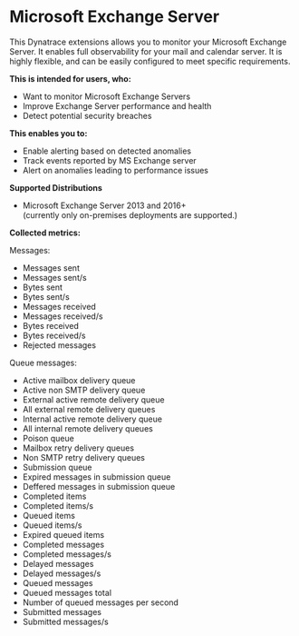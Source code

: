 # Microsoft Exchange Server

This Dynatrace extensions allows you to monitor your Microsoft Exchange Server.
It enables full observability for your mail and calendar server. It is highly flexible, and can be easily configured to meet specific requirements.

**This is intended for users, who:**
- Want to monitor Microsoft Exchange Servers
- Improve Exchange Server performance and health
- Detect potential security breaches

**This enables you to:**
- Enable alerting based on detected anomalies
- Track events reported by MS Exchange server
- Alert on anomalies leading to performance issues

**Supported Distributions**
- Microsoft Exchange Server 2013 and 2016+  
(currently only on-premises deployments are supported.)

**Collected metrics:**

Messages:
- Messages sent
- Messages sent/s
- Bytes sent
- Bytes sent/s
- Messages received
- Messages received/s
- Bytes received
- Bytes received/s
- Rejected messages

Queue messages:
- Active mailbox delivery queue
- Active non SMTP delivery queue
- External active remote delivery queue
- All external remote delivery queues
- Internal active remote delivery queue
- All internal remote delivery queues
- Poison queue
- Mailbox retry delivery queues
- Non SMTP retry delivery queues
- Submission queue
- Expired messages in submission queue
- Deffered messages in submission queue
- Completed items
- Completed items/s
- Queued items
- Queued items/s
- Expired queued items
- Completed messages
- Completed messages/s
- Delayed messages
- Delayed messages/s
- Queued messages
- Queued messages total
- Number of queued messages per second
- Submitted messages
- Submitted messages/s
